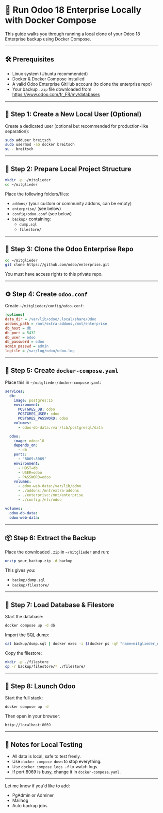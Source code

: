 
# 🐘 Run Odoo 18 Enterprise Locally with Docker Compose

This guide walks you through running a local clone of your Odoo 18 Enterprise backup using Docker Compose.

---

## 🛠️ Prerequisites

- Linux system (Ubuntu recommended)
- Docker & Docker Compose installed
- A valid Odoo Enterprise GitHub account (to clone the enterprise repo)
- Your backup `.zip` file downloaded from https://www.odoo.com/fr_FR/my/databases

---

## 👤 Step 1: Create a New Local User (Optional)

Create a dedicated user (optional but recommended for production-like separation):

```bash
sudo adduser breitsch
sudo usermod -aG docker breitsch
su - breitsch
```

---

## 📁 Step 2: Prepare Local Project Structure

```bash
mkdir -p ~/mitglieder
cd ~/mitglieder
```

Place the following folders/files:

- `addons/` (your custom or community addons, can be empty)
- `enterprise/` (see below)
- `config/odoo.conf` (see below)
- `backup/` containing:
  - `dump.sql`
  - `filestore/`

---

## 💼 Step 3: Clone the Odoo Enterprise Repo

```bash
cd ~/mitglieder
git clone https://github.com/odoo/enterprise.git
```

You must have access rights to this private repo.

---

## ⚙️ Step 4: Create `odoo.conf`

Create `~/mitglieder/config/odoo.conf`:

```ini
[options]
data_dir = /var/lib/odoo/.local/share/Odoo
addons_path = /mnt/extra-addons,/mnt/enterprise
db_host = db
db_port = 5432
db_user = odoo
db_password = odoo
admin_passwd = admin
logfile = /var/log/odoo/odoo.log
```

---

## 🧱 Step 5: Create `docker-compose.yaml`

Place this in `~/mitglieder/docker-compose.yaml`:

```yaml
services:
  db:
    image: postgres:15
    environment:
      POSTGRES_DB: odoo
      POSTGRES_USER: odoo
      POSTGRES_PASSWORD: odoo
    volumes:
      - odoo-db-data:/var/lib/postgresql/data

  odoo:
    image: odoo:18
    depends_on:
      - db
    ports:
      - "8069:8069"
    environment:
      - HOST=db
      - USER=odoo
      - PASSWORD=odoo
    volumes:
      - odoo-web-data:/var/lib/odoo
      - ./addons:/mnt/extra-addons
      - ./enterprise:/mnt/enterprise
      - ./config:/etc/odoo

volumes:
  odoo-db-data:
  odoo-web-data:
```

---

## 📦 Step 6: Extract the Backup

Place the downloaded `.zip` in `~/mitglieder` and run:

```bash
unzip your_backup.zip -d backup
```

This gives you:
- `backup/dump.sql`
- `backup/filestore/`

---

## 🧠 Step 7: Load Database & Filestore

Start the database:

```bash
docker compose up -d db
```

Import the SQL dump:

```bash
cat backup/dump.sql | docker exec -i $(docker ps -qf "name=mitglieder_db") psql -U odoo -d odoo
```

Copy the filestore:

```bash
mkdir -p ./filestore
cp -r backup/filestore/* ./filestore/
```

---

## 🚀 Step 8: Launch Odoo

Start the full stack:

```bash
docker compose up -d
```

Then open in your browser:

```
http://localhost:8069
```

---

## 🧪 Notes for Local Testing

- All data is local, safe to test freely.
- Use `docker compose down` to stop everything.
- Use `docker compose logs -f` to watch logs.
- If port 8069 is busy, change it in `docker-compose.yaml`.

---

Let me know if you'd like to add:
- PgAdmin or Adminer
- Mailhog
- Auto backup jobs
